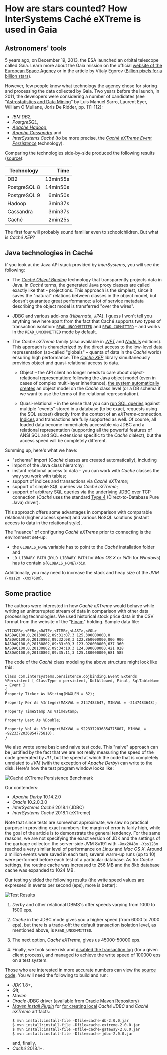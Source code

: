 # How are stars counted? How InterSystems Caché eXTreme is used in Gaia

## Astronomers' tools

5 years ago, on December 19, 2013, the ESA launched an orbital telescope called
Gaia. Learn more about the Gaia mission on the official
[website of the European Space Agency](http://sci.esa.int/gaia/) or in the
article by Vitaly Egorov
([Billion pixels for a billion stars](https://translate.google.com/translate?sl=ru&tl=en&u=https%3A%2F%2Fzelenyikot.livejournal.com%2F25742.html)).

However, few people know what technology the agency chose for storing and
processing the data collected by Gaia. Two years before the launch, in 2011, the
developers were considering a number of candidates (see
"[Astrostatistics and Data Mining](https://books.google.com/books?id=ys-e0SotvBoC&amp;lpg=PA109&amp;ots=ut05m7Pem5&amp;dq=Astrometric%20Global%20Iterative%20Solution%20Intersystems&amp;hl=ru&amp;pg=PA112#v=onepage&amp;q=Astrometric%20Global%20Iterative%20Solution%20Intersystems&amp;f=false)"
by Luis Manuel Sarro, Laurent Eyer, William O'Mullane, Joris De Ridder, pp.
111-112):

 - _IBM DB2_,
 - _PostgreSQL_,
 - _[Apache Hadoop](https://hadoop.apache.org/)_,
 - _[Apache Cassandra](https://cassandra.apache.org/)_ and
 - _InterSystems Caché_ (to be more precise, the _[Caché eXTreme Event Persistence](https://docs.intersystems.com/latest/csp/docbook/DocBook.UI.Page.cls?KEY=BXJV_xep)_
 technology). 
 
Comparing the technologies side-by-side produced the following results ([source](images/book-fragment.png)): 

| Technology   | Time     |
|--------------|---------:|
| DB2          | 13min55s |
| PostgreSQL 8 | 14min50s |
| PostgreSQL 9 |  6min50s |
| Hadoop       |  3min37s |
| Cassandra    |  3min37s |
| Caché        |  2min25s |
     
The first four will probably sound familiar even to schoolchildren. But what is
_Caché XEP_?

## Java technologies in Caché

If you look at the Java API stack provided by _InterSystems_, you will see the
following:

 - The
 _[Caché Object Binding](https://docs.intersystems.com/latest/csp/docbook/DocBook.UI.Page.cls?KEY=BLJV)_
 technology that transparently projects data in Java. In _Caché_ terms, the
 generated Java proxy classes are called exactly like that - projections. This
 approach is the simplest, since it saves the "natural" relations between
 classes in the object model, but doesn't guarantee great performance: a lot of
 service metadata describing the object model is transferred "over the wires".
 
 - JDBC and various add-ons (_Hibernate_, _JPA_). I guess I won't tell you
 anything new here apart from the fact that Caché supports two types of
 transaction isolation: 
 [`READ_UNCOMMITTED`](https://docs.oracle.com/javase/8/docs/api/java/sql/Connection.html#TRANSACTION_READ_UNCOMMITTED)
 and [`READ_COMMITTED`](https://docs.oracle.com/javase/8/docs/api/java/sql/Connection.html#TRANSACTION_READ_COMMITTED)
 – and works in the `READ_UNCOMMITTED` mode by default.

 - The _Caché eXTreme_ family (also available in
 _[.NET](https://docs.intersystems.com/latest/csp/docbook/DocBook.UI.Page.cls?KEY=BXNT)_
 and _[Node.js](https://docs.intersystems.com/latest/csp/docbook/DocBook.UI.Page.cls?KEY=BXJS)_
 editions). This approach is characterized by the direct access to the low-level
 data representation (so-called "globals" – quanta of data in the _Caché_
 world) ensuring high performance. The
 _[Caché XEP](https://docs.intersystems.com/latest/csp/docbook/DocBook.UI.Page.cls?KEY=BXJV_xep)_
 library simultaneously provides object and quasi-relational access to data.

   - Object – the API client no longer needs to care about object-relational
   representation: following the Java object model (even in cases of complex
   multi-layer inheritance),
   [the system automatically creates](https://docs.intersystems.com/latest/csp/docbook/DocBook.UI.Page.cls?KEY=BXJV_xep_import)
   an object model on the _Caché_ class level (or a DB schema if we want to use
   the terms of the relational representation).

   - Quasi-relational – in the sense that you can
   [run SQL queries](https://docs.intersystems.com/latest/csp/docbook/DocBook.UI.Page.cls?KEY=BXJV_xep_queries)
   against multiple "events" stored in a database (to be exact, requests using 
   the SQL subset) directly from the context of an _eXTreme_-connection.
   [Indices](https://docs.intersystems.com/latest/csp/docbook/DocBook.UI.Page.cls?KEY=BXJV_xep_events_indexing)
   and transactions are fully supported as well. Of course, all loaded data
   become immediately accessible via JDBC and a relational representation
   (supporting all the powerful features of ANSI SQL and SQL extensions specific
   to the _Caché_ dialect), but the access speed will be completely different.

Summing up, here's what we have:

 - "schema" import (_Caché_ classes are created automatically), including
 - import of the Java class hierarchy;
 - instant relational access to data – you can work with _Caché_ classes the way
 you work with tables;
 - support of indices and transactions via _Caché eXTreme_;
 - support of simple SQL queries via _Caché eXTreme_;
 - support of arbitrary SQL queries via the underlying JDBC over TCP connection (_Caché_ uses the standard [Type 4](https://docs.oracle.com/cd/E19509-01/820-5069/ggzbd/index.html) (Direct-to-Database Pure Java) driver).

This approach offers some advantages in comparison with comparable relational
(higher access speed) and various NoSQL solutions (instant access to data in the
relational style).

The "nuance" of configuring _Caché eXTreme_ prior to connecting is the environment set-up:

 - the `GLOBALS_HOME` variable has to point to the _Caché_ installation folder
 and
 - `LD_LIBRARY_PATH` (`DYLD_LIBRARY_PATH` for _Mac OS X_ or `PATH` for
 _Windows_) has to contain `${GLOBALS_HOME}/bin`.

Additionally, you may need to increase the stack and heap size
of the _JVM_ (`-Xss2m -Xmx768m`).

## Some practice

The authors were interested in how _Caché eXTreme_ would behave while writing an
uninterrupted stream of data in comparison with other data processing
technologies. We used historical stock price data in the CSV format from the
website of the
"[Finam](https://www.finam.ru/profile/mirovye-indeksy/nasdaq/export/)"
holding. Sample data file:

```
<TICKER>,<PER>,<DATE>,<TIME>,<LAST>,<VOL>
NASDAQ100,0,20130802,09:31:07,3 125.300000000,0
NASDAQ100,0,20130802,09:32:08,3 122.860000000,806 906
NASDAQ100,0,20130802,09:33:09,3 123.920000000,637 360
NASDAQ100,0,20130802,09:34:10,3 124.090000000,421 928
NASDAQ100,0,20130802,09:35:11,3 125.180000000,681 585
```

The code of the _Caché_ class modeling the above structure might look like this:

```
Class com.intersystems.persistence.objbinding.Event Extends %Persistent [ ClassType = persistent, DdlAllowed, Final, SqlTableName = Event ]
{
Property Ticker As %String(MAXLEN = 32);

Property Per As %Integer(MAXVAL = 2147483647, MINVAL = -2147483648);

Property TimeStamp As %TimeStamp;

Property Last As %Double;

Property Vol As %Integer(MAXVAL = 9223372036854775807, MINVAL = -9223372036854775810);
}
```

We also wrote some basic and naive test code. This "naive" approach can be
justified by the fact that we are not really measuring the speed of the code
generated by _JIT_, but the speed at which the code that is completely unrelated
to _JVM_ (with the exception of _Apache Derby_) can write to the disk. Here's
how the test program window looks like:

![Caché eXTreme Persistence Benchmark](images/persistence-benchmark.png)

Our contenders:

 - _Apache Derby_ 10.14.2.0
 - _Oracle_ 10.2.0.3.0
 - _InterSystems Caché_ 2018.1 (JDBC)
 - _InterSystems Caché_ 2018.1 (eXTreme)

Note that since tests are somewhat approximate, we saw no practical purpose in
providing exact numbers: the margin of error is fairly high, while the goal of
the article is to demonstrate the general tendency. For the same reasons, we are
not specifying the exact version of JDK and the settings of the garbage
collector: the server-side JVM 8u191 with `-Xmx2048m -Xss128m` reached a very
similar level of performance on _Linux_ and _Mac OS X_. Around a million events
were saved in each test; several warm-up runs (up to 10) were performed before
each test of a particular database. As for _Caché_ settings, the routine cache
was increased to 256 MB and the 8kb database cache was expanded to 1024 MB.

Our testing yielded the following results (the write speed values are expressed
in events per second (eps), more is better):

![Test Results](images/test-results.png)

 1. _Derby_ and other relational DBMS's offer speeds varying from 1000 to 1500
 eps.

 1. _Caché_ in the JDBC mode gives you a higher speed (from 6000 to 7000 eps),
 but there is a trade-off: the default transaction isolation level, as mentioned
 above, is `READ_UNCOMMITTED`.

 1. The next option, _Caché eXTreme_, gives us 45000-50000 eps.
 
 1. Finally, we took some risk and
 [disabled the transaction log](https://docs.intersystems.com/latest/csp/docbook/DocBook.UI.Page.cls?KEY=GMSM_management_journaling)
 (for a given client process), and managed to achieve the write speed of 100000
 eps on a test system.

Those who are interested in more accurate numbers can view the
[source code](https://github.com/unix-junkie/persistence-benchmark). You will
need the following to build and run:
 
 - _JDK_ 1.8+,
 - _Git_,
 - _Maven_
 - _Oracle_ JDBC driver (available from [Oracle Maven Repository](https://blogs.oracle.com/dev2dev/get-oracle-jdbc-drivers-and-ucp-from-oracle-maven-repository-without-ides)) 
 - _[Maven Install Plugin](https://maven.apache.org/plugins/maven-install-plugin/)_
 for [for creating local](https://maven.apache.org/guides/mini/guide-3rd-party-jars-local.html)
 _Caché JDBC_ and _Caché eXTreme_ artifacts:
    ```
    $ mvn install:install-file -Dfile=cache-db-2.0.0.jar
    $ mvn install:install-file -Dfile=cache-extreme-2.0.0.jar
    $ mvn install:install-file -Dfile=cache-gateway-2.0.0.jar
    $ mvn install:install-file -Dfile=cache-jdbc-2.0.0.jar
    ```
   and, finally,
 - _Caché_ 2018.1+.
